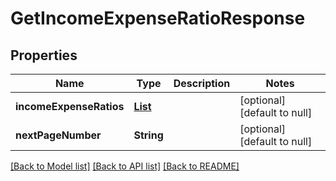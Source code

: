 # GetIncomeExpenseRatioResponse
## Properties

| Name | Type | Description | Notes |
|------------ | ------------- | ------------- | -------------|
| **incomeExpenseRatios** | [**List**](IncomeExpenseRatio.md) |  | [optional] [default to null] |
| **nextPageNumber** | **String** |  | [optional] [default to null] |

[[Back to Model list]](../README.md#documentation-for-models) [[Back to API list]](../README.md#documentation-for-api-endpoints) [[Back to README]](../README.md)


